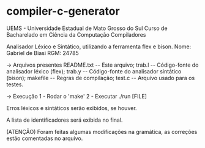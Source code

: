 # compiler-c-generator

UEMS - Universidade Estadual de Mato Grosso do Sul
Curso de Bacharelado em Ciência da Computação
Compiladores

Analisador Léxico e Sintático, utilizando a ferramenta flex e bison.
Nome: Gabriel de Biasi
RGM: 24785

-> Arquivos presentes
README.txt			-- Este arquivo;
trab.l				-- Código-fonte do analisador léxico (flex);
trab.y				-- Código-fonte do analisador sintático (bison);
makefile			-- Regras de compilação;
test.c 				-- Arquivo usado para os testes.

-> Execução
1 - Rodar o 'make'
2 - Executar ./run [FILE]

Erros léxicos e sintáticos serão exibidos, se houver.

A lista de identificadores será exibida no final.

(ATENÇÃO)
Foram feitas algumas modificações na gramática, as correções estão comentadas no arquivo.

